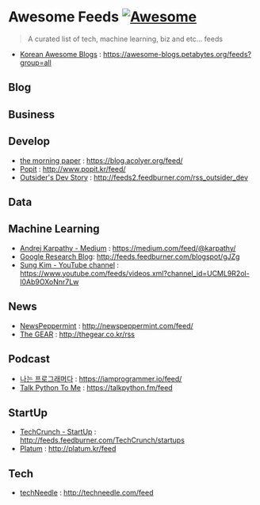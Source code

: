 # Awesome Feeds [![Awesome](https://cdn.rawgit.com/sindresorhus/awesome/d7305f38d29fed78fa85652e3a63e154dd8e8829/media/badge.svg)](https://github.com/sindresorhus/awesome)

> A curated list of tech, machine learning, biz and etc... feeds

- [Korean Awesome Blogs](https://github.com/BenjaminKim/awesome-blogs) : https://awesome-blogs.petabytes.org/feeds?group=all 

## Blog

## Business

## Develop
- [the morning paper](https://blog.acolyer.org/) : https://blog.acolyer.org/feed/
- [Popit](http://www.popit.kr/) : http://www.popit.kr/feed/
- [Outsider's Dev Story](https://blog.outsider.ne.kr/) : http://feeds2.feedburner.com/rss_outsider_dev

## Data

## Machine Learning
- [Andrej Karpathy - Medium](https://medium.com/@karpathy/) : https://medium.com/feed/@karpathy/
- [Google Research Blog](https://research.googleblog.com/): http://feeds.feedburner.com/blogspot/gJZg
- [Sung Kim - YouTube channel](https://www.youtube.com/user/hunkims/featured) : https://www.youtube.com/feeds/videos.xml?channel_id=UCML9R2ol-l0Ab9OXoNnr7Lw

## News
- [NewsPeppermint](http://newspeppermint.com/) : http://newspeppermint.com/feed/
- [The GEAR](http://thegear.co.kr) : http://thegear.co.kr/rss

## Podcast
- [나는 프로그래머다](https://iamprogrammer.io) : https://iamprogrammer.io/feed/
- [Talk Python To Me](https://talkpython.fm) : https://talkpython.fm/feed

## StartUp
- [TechCrunch - StartUp](https://techcrunch.com/startups/) : http://feeds.feedburner.com/TechCrunch/startups
- [Platum](http://platum.kr/) : http://platum.kr/feed

## Tech
- [techNeedle](http://techneedle.com/) : http://techneedle.com/feed